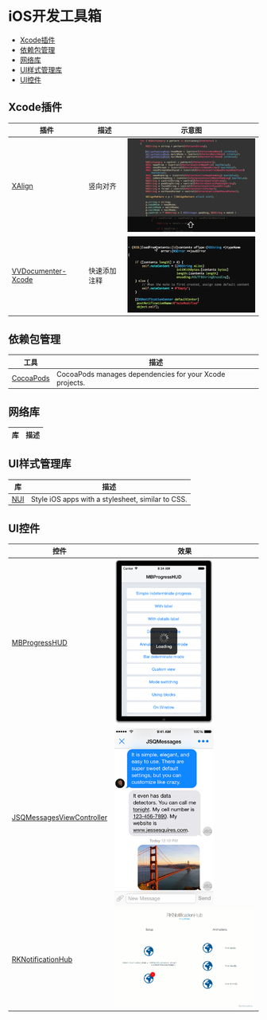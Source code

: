 # iOS开发工具箱

 * [Xcode插件](#xcode插件)
 * [依赖包管理](#依赖包管理)
 * [网络库](#网络库)
 * [UI样式管理库](#ui样式管理库)
 * [UI控件](#ui控件)

## Xcode插件
插件 | 描述 | 示意图 |
------ | ------ | --------- |
[XAlign][XAlign] | 竖向对齐 | <img src="./images/XAlign.gif" width="350px" /> |
[VVDocumenter-Xcode][VVDocumenter-Xcode] | 快速添加注释 | <img src="./images/VVDocumenter-Xcode.gif" width="350px" /> | 

## 依赖包管理

工具 | 描述 |
------ | ------ |
[CocoaPods][CocoaPods] | CocoaPods manages dependencies for your Xcode projects. |


## 网络库
库 | 描述 |
--- | ------ |

## UI样式管理库
库 | 描述 |
--- | ------ |
[NUI][NUI] | Style iOS apps with a stylesheet, similar to CSS. |

## UI控件
控件 | 效果 | 
------ | ------ |
[MBProgressHUD][MBProgressHUD] | <img src="./images/MBProgressHUD.png" width="200px" /> |
[JSQMessagesViewController][JSQMessagesViewController] | <img src="./images/JSQMessagesViewController.png" width="200px" /> |
[RKNotificationHub][RKNotificationHub] | <img src="./images/RKNotificationHub.gif" width="350px" /> |


[XAlign]:https://github.com/qfish/XAlign "XAlign"
[VVDocumenter-Xcode]:https://github.com/onevcat/VVDocumenter-Xcode "VVDocumenter-Xcode"



[CocoaPods]: https://github.com/CocoaPods/CocoaPods
[NUI]: https://github.com/tombenner/nui

[MBProgressHUD]: https://github.com/jdg/MBProgressHUD "MBProgressHUD"
[JSQMessagesViewController]:https://github.com/jessesquires/JSQMessagesViewController "JSQMessagesViewController"
[RKNotificationHub]:https://github.com/cwRichardKim/RKNotificationHub "RKNotificationHub"